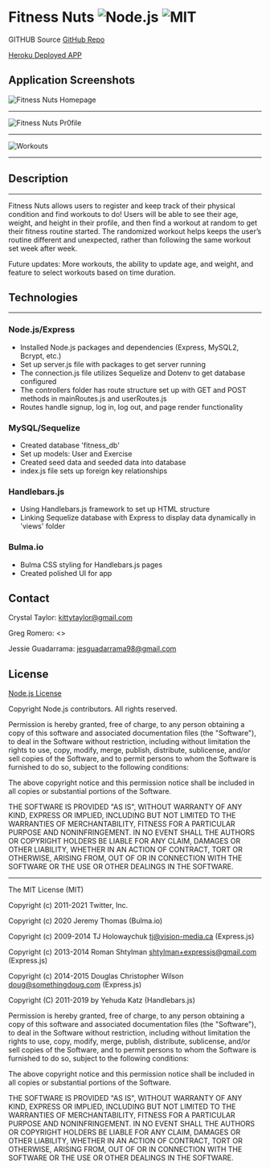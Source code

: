 # Fitness Nuts ![Node.js](https://img.shields.io/badge/License-Node.js-blue.svg) ![MIT](https://img.shields.io/badge/License-MIT-red.svg)

GITHUB Source
[GitHub Repo](https://github.com/kittytaylor55/Project2.git)

[Heroku Deployed APP](https://fitness-nuts.herokuapp.com/)

## Application Screenshots

![Fitness Nuts Homepage](https://user-images.githubusercontent.com/76461629/123502904-710fb480-d604-11eb-9b48-e32d552dc1cb.png)

---

![Fitness Nuts Pr0file](https://user-images.githubusercontent.com/76461629/123517912-7e568e80-d658-11eb-97d2-bc73829d123d.png)

---

![Workouts](https://user-images.githubusercontent.com/76461629/123518374-713a9f00-d65a-11eb-8705-ba0a1b097951.png)

---

## Description

---

Fitness Nuts allows users to register and keep track of their physical condition and find workouts to do! Users will be able to see their age, weight, and height in their profile, and then find a workout at random to get their fitness routine started. The randomized workout helps keeps the user’s routine different and unexpected, rather than following the same workout set week after week.

Future updates: More workouts, the ability to update age, and weight, and feature to select workouts based on time duration.

## Technologies

---

### Node.js/Express

- Installed Node.js packages and dependencies (Express, MySQL2, Bcrypt, etc.)
- Set up server.js file with packages to get server running
- The connection.js file utilizes Sequelize and Dotenv to get database configured
- The controllers folder has route structure set up with GET and POST methods in mainRoutes.js and userRoutes.js
- Routes handle signup, log in, log out, and page render functionality

### MySQL/Sequelize

- Created database 'fitness_db'
- Set up models: User and Exercise
- Created seed data and seeded data into database
- index.js file sets up foreign key relationships

### Handlebars.js

- Using Handlebars.js framework to set up HTML structure
- Linking Sequelize database with Express to display data dynamically in 'views' folder

### Bulma.io

- Bulma CSS styling for Handlebars.js pages
- Created polished UI for app

## Contact

Crystal Taylor: <kittytaylor@gmail.com>

Greg Romero: <>

Jessie Guadarrama: <jesguadarrama98@gmail.com>

## License

[Node.js License](https://raw.githubusercontent.com/nodejs/node/master/LICENSE)

Copyright Node.js contributors. All rights reserved.

Permission is hereby granted, free of charge, to any person obtaining a copy
of this software and associated documentation files (the "Software"), to
deal in the Software without restriction, including without limitation the
rights to use, copy, modify, merge, publish, distribute, sublicense, and/or
sell copies of the Software, and to permit persons to whom the Software is
furnished to do so, subject to the following conditions:

The above copyright notice and this permission notice shall be included in
all copies or substantial portions of the Software.

THE SOFTWARE IS PROVIDED "AS IS", WITHOUT WARRANTY OF ANY KIND, EXPRESS OR
IMPLIED, INCLUDING BUT NOT LIMITED TO THE WARRANTIES OF MERCHANTABILITY,
FITNESS FOR A PARTICULAR PURPOSE AND NONINFRINGEMENT. IN NO EVENT SHALL THE
AUTHORS OR COPYRIGHT HOLDERS BE LIABLE FOR ANY CLAIM, DAMAGES OR OTHER
LIABILITY, WHETHER IN AN ACTION OF CONTRACT, TORT OR OTHERWISE, ARISING
FROM, OUT OF OR IN CONNECTION WITH THE SOFTWARE OR THE USE OR OTHER DEALINGS
IN THE SOFTWARE.

---

The MIT License (MIT)

Copyright (c) 2011-2021 Twitter, Inc.

Copyright (c) 2020 Jeremy Thomas (Bulma.io)

Copyright (c) 2009-2014 TJ Holowaychuk <tj@vision-media.ca> (Express.js)

Copyright (c) 2013-2014 Roman Shtylman <shtylman+expressjs@gmail.com> (Express.js)

Copyright (c) 2014-2015 Douglas Christopher Wilson <doug@somethingdoug.com> (Express.js)

Copyright (C) 2011-2019 by Yehuda Katz (Handlebars.js)

Permission is hereby granted, free of charge, to any person obtaining a copy
of this software and associated documentation files (the "Software"), to deal
in the Software without restriction, including without limitation the rights
to use, copy, modify, merge, publish, distribute, sublicense, and/or sell
copies of the Software, and to permit persons to whom the Software is
furnished to do so, subject to the following conditions:

The above copyright notice and this permission notice shall be included in
all copies or substantial portions of the Software.

THE SOFTWARE IS PROVIDED "AS IS", WITHOUT WARRANTY OF ANY KIND, EXPRESS OR
IMPLIED, INCLUDING BUT NOT LIMITED TO THE WARRANTIES OF MERCHANTABILITY,
FITNESS FOR A PARTICULAR PURPOSE AND NONINFRINGEMENT. IN NO EVENT SHALL THE
AUTHORS OR COPYRIGHT HOLDERS BE LIABLE FOR ANY CLAIM, DAMAGES OR OTHER
LIABILITY, WHETHER IN AN ACTION OF CONTRACT, TORT OR OTHERWISE, ARISING FROM,
OUT OF OR IN CONNECTION WITH THE SOFTWARE OR THE USE OR OTHER DEALINGS IN
THE SOFTWARE.
